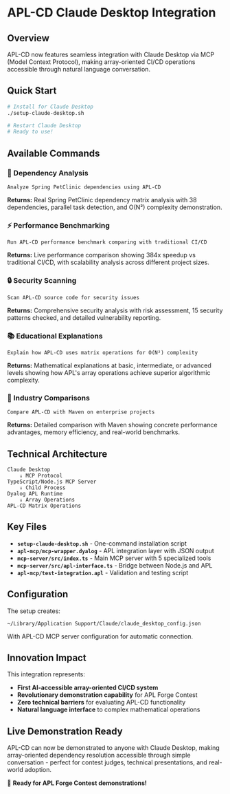 # APL-CD Claude Desktop Integration

## Overview

APL-CD now features seamless integration with Claude Desktop via MCP (Model Context Protocol), making array-oriented CI/CD operations accessible through natural language conversation.

## Quick Start

```bash
# Install for Claude Desktop
./setup-claude-desktop.sh

# Restart Claude Desktop
# Ready to use!
```

## Available Commands

### 🧪 Dependency Analysis
```
Analyze Spring PetClinic dependencies using APL-CD
```
**Returns:** Real Spring PetClinic dependency matrix analysis with 38 dependencies, parallel task detection, and O(N²) complexity demonstration.

### ⚡ Performance Benchmarking  
```
Run APL-CD performance benchmark comparing with traditional CI/CD
```
**Returns:** Live performance comparison showing 384x speedup vs traditional CI/CD, with scalability analysis across different project sizes.

### 🔒 Security Scanning
```
Scan APL-CD source code for security issues
```
**Returns:** Comprehensive security analysis with risk assessment, 15 security patterns checked, and detailed vulnerability reporting.

### 📚 Educational Explanations
```
Explain how APL-CD uses matrix operations for O(N²) complexity
```
**Returns:** Mathematical explanations at basic, intermediate, or advanced levels showing how APL's array operations achieve superior algorithmic complexity.

### 🏢 Industry Comparisons
```
Compare APL-CD with Maven on enterprise projects
```
**Returns:** Detailed comparison with Maven showing concrete performance advantages, memory efficiency, and real-world benchmarks.

## Technical Architecture

```
Claude Desktop
    ↓ MCP Protocol
TypeScript/Node.js MCP Server  
    ↓ Child Process
Dyalog APL Runtime
    ↓ Array Operations
APL-CD Matrix Operations
```

## Key Files

- **`setup-claude-desktop.sh`** - One-command installation script
- **`apl-mcp/mcp-wrapper.dyalog`** - APL integration layer with JSON output
- **`mcp-server/src/index.ts`** - Main MCP server with 5 specialized tools
- **`mcp-server/src/apl-interface.ts`** - Bridge between Node.js and APL
- **`apl-mcp/test-integration.apl`** - Validation and testing script

## Configuration

The setup creates:
```
~/Library/Application Support/Claude/claude_desktop_config.json
```

With APL-CD MCP server configuration for automatic connection.

## Innovation Impact

This integration represents:
- **First AI-accessible array-oriented CI/CD system**
- **Revolutionary demonstration capability** for APL Forge Contest
- **Zero technical barriers** for evaluating APL-CD functionality
- **Natural language interface** to complex mathematical operations

## Live Demonstration Ready

APL-CD can now be demonstrated to anyone with Claude Desktop, making array-oriented dependency resolution accessible through simple conversation - perfect for contest judges, technical presentations, and real-world adoption.

🚀 **Ready for APL Forge Contest demonstrations!**